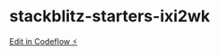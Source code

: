 # stackblitz-starters-ixi2wk

[Edit in Codeflow ⚡️](https://stackblitz.com/~/github.com/emedranop/stackblitz-starters-ixi2wk)